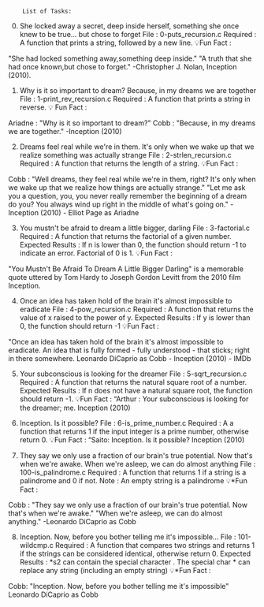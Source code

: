         List of Tasks:


0. She locked away a secret, deep inside herself, something she once knew to be true... but chose to forget
File : 0-puts_recursion.c
Required : A function that prints a string, followed by a new line.
💡Fun Fact :

"She had locked something away,something deep inside."
"A truth that she had once known,but chose to forget."
-Christopher J. Nolan, Inception (2010).


1. Why is it so important to dream? Because, in my dreams we are together
File : 1-print_rev_recursion.c
Required : A function that prints a string in reverse.
💡 Fun Fact :

Ariadne : "Why is it so important to dream?"
Cobb : "Because, in my dreams we are together."
-Inception (2010)


2. Dreams feel real while we're in them. It's only when we wake up that we realize something was actually strange
File : 2-strlen_recursion.c
Required : A function that returns the length of a string.
💡Fun Fact :

Cobb : "Well dreams, they feel real while we're in them, right? It's only when we wake up that we realize how things are actually strange."
"Let me ask you a question, you, you never really remember the beginning of a dream do you? You always wind up right in the middle of what's going on."
-Inception (2010) - Elliot Page as Ariadne


3. You mustn't be afraid to dream a little bigger, darling
File : 3-factorial.c
Required : A function that returns the factorial of a given number.
Expected Results :
If n is lower than 0, the function should return -1 to indicate an error.
Factorial of 0 is 1.
💡Fun Fact :

"You Mustn't Be Afraid To Dream A Little Bigger Darling" is a memorable quote uttered by Tom Hardy to Joseph Gordon Levitt from the 2010 film Inception.


4. Once an idea has taken hold of the brain it's almost impossible to eradicate
File : 4-pow_recursion.c
Required : A function that returns the value of x raised to the power of y.
Expected Results : If y is lower than 0, the function should return -1
💡Fun Fact :

"Once an idea has taken hold of the brain it's almost impossible to eradicate. An idea that is fully formed - fully understood - that sticks; right in there somewhere.
Leonardo DiCaprio as Cobb - Inception (2010) - IMDb


5. Your subconscious is looking for the dreamer
File : 5-sqrt_recursion.c
Required : A function that returns the natural square root of a number.
Expected Results : If n does not have a natural square root, the function should return -1.
💡Fun Fact : “Arthur : Your subconscious is looking for the dreamer; me. Inception (2010)


6. Inception. Is it possible?
File : 6-is_prime_number.c
Required : A a function that returns 1 if the input integer is a prime number, otherwise return 0.
💡Fun Fact : “Saito: Inception. Is it possible? Inception (2010)


7. They say we only use a fraction of our brain's true potential. Now that's when we're awake. When we're asleep, we can do almost anything
File : 100-is_palindrome.c
Required : A function that returns 1 if a string is a palindrome and 0 if not.
Note : An empty string is a palindrome
💡*Fun Fact :

Cobb : "They say we only use a fraction of our brain's true potential. Now that's when we're awake."
"When we're asleep, we can do almost anything."
-Leonardo DiCaprio as Cobb


8. Inception. Now, before you bother telling me it's impossible...
File : 101-wildcmp.c
Required : A function that compares two strings and returns 1 if the strings can be considered identical, otherwise return 0.
Expected Results :
*s2 can contain the special character .
The special char * can replace any string (including an empty string)
💡*Fun Fact :

Cobb: "Inception. Now, before you bother telling me it's impossible"
Leonardo DiCaprio as Cobb

